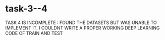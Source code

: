 # task-3--4
TASK 4 IS INCOMPLETE : FOUND THE DATASETS BUT  WAS UNABLE TO IMPLEMENT IT.
                                        I COULDNT WRITE A PROPER WORKING DEEP LEARNING CODE OF TRAIN AND TEST
                                        
